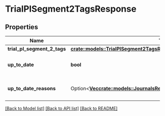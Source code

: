 # TrialPlSegment2TagsResponse

## Properties

Name | Type | Description | Notes
------------ | ------------- | ------------- | -------------
**trial_pl_segment_2_tags** | [**crate::models::TrialPlSegment2TagsResponseTrialPlSegment2Tags**](trialPlSegment_2TagsResponse_trial_pl_segment_2_tags.md) |  | 
**up_to_date** | **bool** | 集計結果が最新かどうか | 
**up_to_date_reasons** | Option<[**Vec<crate::models::JournalsResponseJournalsUpToDateReasonsInner>**](journalsResponse_journals_up_to_date_reasons_inner.md)> | 集計が最新でない場合の要因情報 | [optional]

[[Back to Model list]](../README.md#documentation-for-models) [[Back to API list]](../README.md#documentation-for-api-endpoints) [[Back to README]](../README.md)



